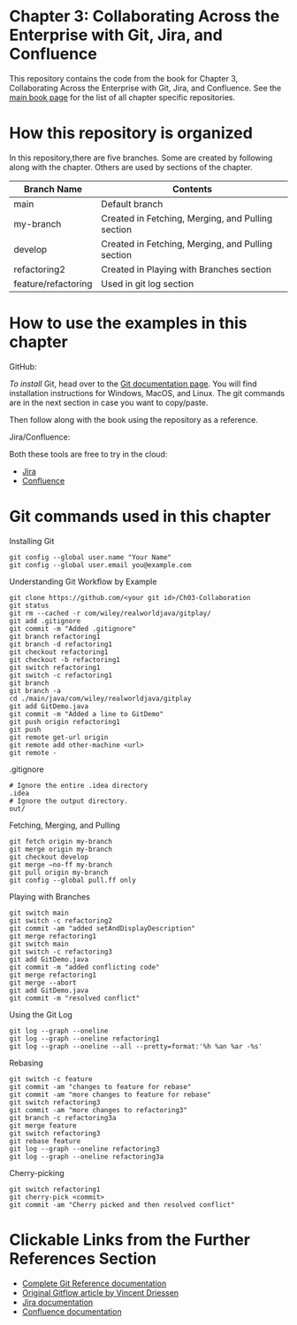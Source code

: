 # Chapter 3: Collaborating Across the Enterprise with Git, Jira, and Confluence

This repository contains the code from the book for Chapter 3, Collaborating Across the Enterprise with Git, Jira, and Confluence. See the [main book page](https://github.com/realworldjava) for the list of all chapter specific repositories.

# How this repository is organized

In this repository,there are five branches. Some are created by following along with the chapter. Others are used by sections of the chapter.

| Branch Name  | Contents |
| ------------- | ------------- |
| main | Default branch |
| my-branch | Created in Fetching, Merging, and Pulling section| |
| develop | Created in Fetching, Merging, and Pulling section|
| refactoring2 | Created in Playing with Branches section|
| feature/refactoring | Used in git log section |

# How to use the examples in this chapter

GitHub:

*To install* Git, head over to the [Git documentation page](https://git-scm.com/downloads). You will find installation instructions for Windows, MacOS, and Linux. The git commands are in the next section in case you want to copy/paste.

Then follow along with the book using the repository as a reference.

Jira/Confluence:

Both these tools are free to try in the cloud:
* [Jira](https://www.atlassian.com/software/jira)
* [Confluence](https://www.atlassian.com/software/confluence)

# Git commands used in this chapter

Installing Git
```
git config --global user.name "Your Name"
git config --global user.email you@example.com
```
Understanding Git Workflow by Example
```
git clone https://github.com/<your git id>/Ch03-Collaboration
git status
git rm --cached -r com/wiley/realworldjava/gitplay/
git add .gitignore
git commit -m "Added .gitignore"
git branch refactoring1
git branch -d refactoring1
git checkout refactoring1
git checkout -b refactoring1
git switch refactoring1
git switch -c refactoring1
git branch
git branch -a
cd ./main/java/com/wiley/realworldjava/gitplay
git add GitDemo.java
git commit -m "Added a line to GitDemo"
git push origin refactoring1
git push
git remote get-url origin
git remote add other-machine <url>
git remote -
```

.gitignore
```
# Ignore the entire .idea directory
.idea
# Ignore the output directory.
out/
```

Fetching, Merging, and Pulling
```
git fetch origin my-branch
git merge origin my-branch
git checkout develop
git merge –no-ff my-branch
git pull origin my-branch
git config --global pull.ff only
```

Playing with Branches
```
git switch main
git switch -c refactoring2
git commit -am "added setAndDisplayDescription"
git merge refactoring1
git switch main
git switch -c refactoring3
git add GitDemo.java
git commit -m "added conflicting code"
git merge refactoring1
git merge --abort
git add GitDemo.java
git commit -m "resolved conflict"
```

Using the Git Log
```
git log --graph --oneline
git log --graph --oneline refactoring1
git log --graph --oneline --all --pretty=format:'%h %an %ar -%s'
```

Rebasing
```
git switch -c feature
git commit -am "changes to feature for rebase"
git commit -am "more changes to feature for rebase"
git switch refactoring3
git commit -am "more changes to refactoring3"
git branch -c refactoring3a
git merge feature
git switch refactoring3
git rebase feature
git log --graph --oneline refactoring3
git log --graph --oneline refactoring3a
```

Cherry-picking
```
git switch refactoring1
git cherry-pick <commit>
git commit -am "Cherry picked and then resolved conflict"
```



# Clickable Links from the Further References Section

* [Complete Git Reference documentation](https://git-scm.com/docs)
* [Original Gitflow article by Vincent Driessen](https://nvie.com/posts/a-successful-git-branching-model)
* [Jira documentation](https://www.atlassian.com/software/jira)
* [Confluence documentation](https://www.atlassian.com/software/confluence)
